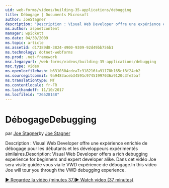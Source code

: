 ```yaml
---
uid: web-forms/videos/building-35-applications/debugging
title: Débogage | Documents Microsoft
author: JoeStagner
description: 'Description : Visual Web Developer offre une expérience enrichie de débogage pour les débutants et les développeurs expérimentés similaires. Dans cette vidéo, Jacques sera Parcourir via le VW...'
ms.author: aspnetcontent
manager: wpickett
ms.date: 04/30/2009
ms.topic: article
ms.assetid: d17389d8-3824-4900-9309-92d49bb756b1
ms.technology: dotnet-webforms
ms.prod: .net-framework
msc.legacyurl: /web-forms/videos/building-35-applications/debugging
msc.type: video
ms.openlocfilehash: b6310304cdea7c918216fa91178b165cf8f24eb2
ms.sourcegitcommit: 9a9483aceb34591c97451997036a9120c3fe2baf
ms.translationtype: MT
ms.contentlocale: fr-FR
ms.lasthandoff: 11/10/2017
ms.locfileid: "26528148"
---
```

<a name="debugging"></a><span data-ttu-id="12078-104">Débogage</span><span class="sxs-lookup"><span data-stu-id="12078-104">Debugging</span></span>
====================
<span data-ttu-id="12078-105">par [Joe Stagner](https://github.com/JoeStagner)</span><span class="sxs-lookup"><span data-stu-id="12078-105">by [Joe Stagner](https://github.com/JoeStagner)</span></span>

<span data-ttu-id="12078-106">Description : Visual Web Developer offre une expérience enrichie de débogage pour les débutants et les développeurs expérimentés similaires.</span><span class="sxs-lookup"><span data-stu-id="12078-106">Description: Visual Web Developer offers a rich debugging experience for beginners and expert developer alike.</span></span> <span data-ttu-id="12078-107">Dans cet vidéo Joe sera visite guidée vous via le VWD expérience de débogage.</span><span class="sxs-lookup"><span data-stu-id="12078-107">In this video Joe will tour you through the VWD debugging experience.</span></span>

[<span data-ttu-id="12078-108">&#9654; Regardez la vidéo (minutes 37)</span><span class="sxs-lookup"><span data-stu-id="12078-108">&#9654; Watch video (37 minutes)</span></span>](https://channel9.msdn.com/Blogs/ASP-NET-Site-Videos/debugging)
